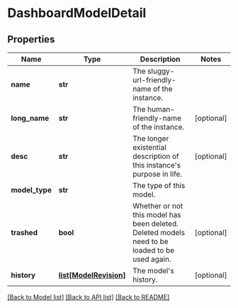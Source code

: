 # DashboardModelDetail

## Properties
Name | Type | Description | Notes
------------ | ------------- | ------------- | -------------
**name** | **str** | The sluggy-url-friendly-name of the instance. | 
**long_name** | **str** | The human-friendly-name of the instance. | [optional] 
**desc** | **str** | The longer existential description of this instance&#39;s purpose in life. | [optional] 
**model_type** | **str** | The type of this model. | 
**trashed** | **bool** | Whether or not this model has been deleted. Deleted models need to be loaded to be used again. | [optional] 
**history** | [**list[ModelRevision]**](ModelRevision.md) | The model&#39;s history. | [optional] 

[[Back to Model list]](../README.md#documentation-for-models) [[Back to API list]](../README.md#documentation-for-api-endpoints) [[Back to README]](../README.md)


